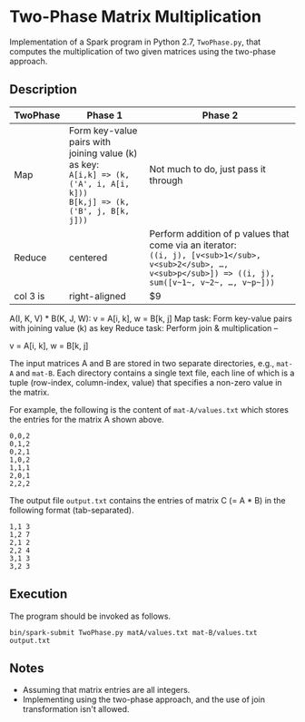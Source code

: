 # Two-Phase Matrix Multiplication

Implementation of a Spark program in Python 2.7, `TwoPhase.py`, that computes the multiplication of two given matrices using the two-phase approach.

## Description


| TwoPhase | Phase 1 | Phase 2 |
|----------|---------|---------|
| Map | Form key-value pairs with joining value (k) as key:<br> `A[i,k] => (k, ('A', i, A[i, k]))`<br> `B[k,j] => (k, ('B', j, B[k, j]))` | Not much to do, just pass it through |
| Reduce |    centered   | Perform addition of p values that come via an iterator:<br> `((i, j), [v<sub>1</sub>, v<sub>2</sub>, …, v<sub>p</sub>]) => ((i, j), sum([v~1~, v~2~, …, v~p~]))` |
| col 3 is | right-aligned |   $9 |

A(I, K, V) * B(K, J, W): v = A[i, k], w = B[k, j]
Map task: Form key-value pairs with joining value (k) as key
Reduce task: Perform join & multiplication
–

v = A[i, k], w = B[k, j]

The input matrices A and B are stored in two separate directories, e.g., `mat-A` and `mat-B`. Each directory contains a single text file, each line of which is a tuple (row-index, column-index, value) that specifies a non-zero value in the matrix.

For example, the following is the content of `mat-A/values.txt` which stores the entries for the matrix A shown above.
```
0,0,2
0,1,2
0,2,1
1,0,2
1,1,1
2,0,1
2,2,2
```

The output file `output.txt` contains the entries of matrix C (= A * B) in the following format (tab-separated).
```
1,1 3
1,2 7
2,1 2
2,2 4
3,1 3
3,2 3
```
## Execution

The program should be invoked as follows.
```
bin/spark-submit TwoPhase.py matA/values.txt mat-B/values.txt output.txt
```

## Notes

- Assuming that matrix entries are all integers.
- Implementing using the two-phase approach, and the use of join transformation isn't allowed.